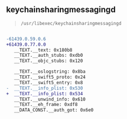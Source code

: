 ## keychainsharingmessagingd

> `/usr/libexec/keychainsharingmessagingd`

```diff

-61439.0.59.0.6
+61439.0.77.0.0
   __TEXT.__text: 0x180b8
   __TEXT.__auth_stubs: 0xdb0
   __TEXT.__objc_stubs: 0x120

   __TEXT.__oslogstring: 0x8ba
   __TEXT.__swift5_proto: 0x24
   __TEXT.__swift5_entry: 0x8
-  __TEXT.__info_plist: 0x530
+  __TEXT.__info_plist: 0x534
   __TEXT.__unwind_info: 0x610
   __TEXT.__eh_frame: 0xdf8
   __DATA_CONST.__auth_got: 0x6e0

```
